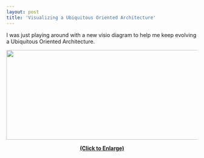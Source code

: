 ```yaml
---
layout: post
title: 'Visualizing a Ubiquitous Oriented Architecture'
---
```

I was just playing around with a new visio diagram to help me keep evolving a Ubiquitous Oriented Architecture.
<p style="text-align: center;"><a href="http://kinlane-productions.s3.amazonaws.com/ubiquitous-oriented-architecture/Ubiquitous Oriented Architecture.jpg" target="_blank"><img class="aligncenter" title="Ubiquitous Oriented Architecture" src="http://kinlane-productions.s3.amazonaws.com/ubiquitous-oriented-architecture/Ubiquitous Oriented Architecture.jpg" alt="" width="542" height="236" /></a>
<p style="text-align: center;"><a href="http://kinlane-productions.s3.amazonaws.com/ubiquitous-oriented-architecture/Ubiquitous Oriented Architecture.jpg" target="_blank"><strong>(Click to Enlarge)</strong></a>